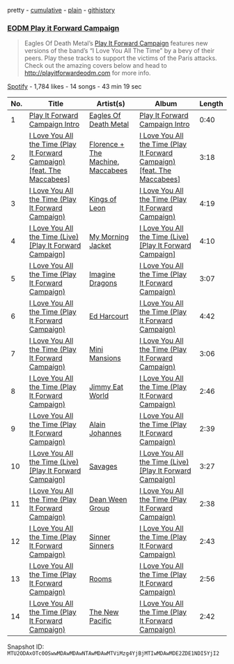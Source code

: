 pretty - [cumulative](/playlists/cumulative/37i9dQZF1DWWpCjltOl2fU.md) - [plain](/playlists/plain/37i9dQZF1DWWpCjltOl2fU) - [githistory](https://github.githistory.xyz/mackorone/spotify-playlist-archive/blob/main/playlists/plain/37i9dQZF1DWWpCjltOl2fU)

### [EODM Play it Forward Campaign](https://open.spotify.com/playlist/37i9dQZF1DWWpCjltOl2fU)

> Eagles Of Death Metal’s <a href="http://playitforwardeodm.com">Play It Forward Campaign</a> features new versions of the band’s “I Love You All The Time” by a bevy of their peers\. Play these tracks to support the victims of the Paris attacks\. Check out the amazing covers below and head to <a href="http://playitforwardeodm.com">http://playitforwardeodm.com</a> for more info.

[Spotify](https://open.spotify.com/user/spotify) - 1,784 likes - 14 songs - 43 min 19 sec

| No. | Title | Artist(s) | Album | Length |
|---|---|---|---|---|
| 1 | [Play It Forward Campaign Intro](https://open.spotify.com/track/5k6AEj8w2CCeECwNj49b3n) | [Eagles Of Death Metal](https://open.spotify.com/artist/02uYdhMhCgdB49hZlYRm9o) | [Play It Forward Campaign Intro](https://open.spotify.com/album/0OjGDWjTEDbEBq6y3Dy85n) | 0:40 |
| 2 | [I Love You All the Time \(Play It Forward Campaign\) \[feat\. The Maccabees\]](https://open.spotify.com/track/1rLAIT7n0GiYVTqYQfIdpN) | [Florence + The Machine](https://open.spotify.com/artist/1moxjboGR7GNWYIMWsRjgG), [Maccabees](https://open.spotify.com/artist/7if0ctjVhSCvyIDmTmbriv) | [I Love You All the Time \(Play It Forward Campaign\) \[feat\. The Maccabees\]](https://open.spotify.com/album/5EPtABUWHkaDpPaObOElEP) | 3:18 |
| 3 | [I Love You All the Time \(Play It Forward Campaign\)](https://open.spotify.com/track/3ejGfNLeYuJf1v5XNFGp4e) | [Kings of Leon](https://open.spotify.com/artist/2qk9voo8llSGYcZ6xrBzKx) | [I Love You All the Time \(Play It Forward Campaign\)](https://open.spotify.com/album/6GXbV3Tdqa5neXEyXrztQW) | 4:19 |
| 4 | [I Love You All the Time \(Live\) \[Play It Forward Campaign\]](https://open.spotify.com/track/05A95zM2l6HhVFIEoyvaxp) | [My Morning Jacket](https://open.spotify.com/artist/43O3c6wewpzPKwVaGEEtBM) | [I Love You All the Time \(Live\) \[Play It Forward Campaign\]](https://open.spotify.com/album/4UPoGz6iZ0rEICKFGM2GYr) | 4:10 |
| 5 | [I Love You All the Time \(Play It Forward Campaign\)](https://open.spotify.com/track/2POOvCjR09X41UNUWm12dT) | [Imagine Dragons](https://open.spotify.com/artist/53XhwfbYqKCa1cC15pYq2q) | [I Love You All the Time \(Play It Forward Campaign\)](https://open.spotify.com/album/6PaHnwGDIqzWqz1e09uRMK) | 3:07 |
| 6 | [I Love You All the Time \(Play It Forward Campaign\)](https://open.spotify.com/track/7iekNY77xgjrSpcjA55e23) | [Ed Harcourt](https://open.spotify.com/artist/5EOPLr73C9nIPYwVEAsiOY) | [I Love You All the Time \(Play It Forward Campaign\)](https://open.spotify.com/album/781867SV5uoAfXREagqrFZ) | 4:42 |
| 7 | [I Love You All the Time \(Play It Forward Campaign\)](https://open.spotify.com/track/41KvipsMoCPjAlJ3gKWlJ8) | [Mini Mansions](https://open.spotify.com/artist/07xbJ7SM1JopFtI1qXvSww) | [I Love You All the Time \(Play It Forward Campaign\)](https://open.spotify.com/album/0Ch0zpu3ll96ngtf5Coidq) | 3:06 |
| 8 | [I Love You All the Time \(Play It Forward Campaign\)](https://open.spotify.com/track/3qz8zHmz6B4LBt3IWNqoTM) | [Jimmy Eat World](https://open.spotify.com/artist/3Ayl7mCk0nScecqOzvNp6s) | [I Love You All the Time \(Play It Forward Campaign\)](https://open.spotify.com/album/2tRYkprhNPNmuGSzrCLlW5) | 2:46 |
| 9 | [I Love You All the Time \(Play It Forward Campaign\)](https://open.spotify.com/track/2NVNj5Ga1Ogue2gZ1UgA7M) | [Alain Johannes](https://open.spotify.com/artist/57vhIhkzqXdrZnLoD0yl9C) | [I Love You All the Time \(Play It Forward Campaign\)](https://open.spotify.com/album/1ktRjW4ELdF8XA5g419www) | 2:39 |
| 10 | [I Love You All the Time \(Live\) \[Play It Forward Campaign\]](https://open.spotify.com/track/1HBkA1u9eQpOcEQhbyKCZj) | [Savages](https://open.spotify.com/artist/1WFsBUAgQmrGQQEUyFKS60) | [I Love You All the Time \(Live\) \[Play It Forward Campaign\]](https://open.spotify.com/album/7pfTX9kOZpN3tFfuuwEDt9) | 3:27 |
| 11 | [I Love You All the Time \(Play It Forward Campaign\)](https://open.spotify.com/track/5sjy3YoBdsMYvEFqeVAZN2) | [Dean Ween Group](https://open.spotify.com/artist/1itubyc9S2fKn9UxoiCENe) | [I Love You All the Time \(Play It Forward Campaign\)](https://open.spotify.com/album/2746x3qFzh60tPU65SBuTa) | 2:38 |
| 12 | [I Love You All the Time \(Play It Forward Campaign\)](https://open.spotify.com/track/600JfCH5JoE3mK80ofMEOl) | [Sinner Sinners](https://open.spotify.com/artist/3KsqYGRecEYLRbWKZl8unw) | [I Love You All the Time \(Play It Forward Campaign\)](https://open.spotify.com/album/5QiHxkf89t4EVQH88eqsUG) | 2:43 |
| 13 | [I Love You All the Time \(Play It Forward Campaign\)](https://open.spotify.com/track/7jZeEuM07vgoGmU6fOr2xR) | [Rooms](https://open.spotify.com/artist/3Pu7oLk8KroFc9rgIsqXZ7) | [I Love You All the Time \(Play It Forward Campaign\)](https://open.spotify.com/album/4CUCu2gS5FXX1qqIy3fahC) | 2:56 |
| 14 | [I Love You All the Time \(Play It Forward Campaign\)](https://open.spotify.com/track/3b6zBJFReSnNMn3KuOrQKE) | [The New Pacific](https://open.spotify.com/artist/1w0KuxlsBqLjcLOC90BZ6i) | [I Love You All the Time \(Play It Forward Campaign\)](https://open.spotify.com/album/5S3bnpIXC08uFaV2B1VAEH) | 2:42 |

Snapshot ID: `MTU2ODAxOTc0OSwwMDAwMDAwNTAwMDAwMTViMzg4YjBjMTIwMDAwMDE2ZDE1NDI5YjI2`